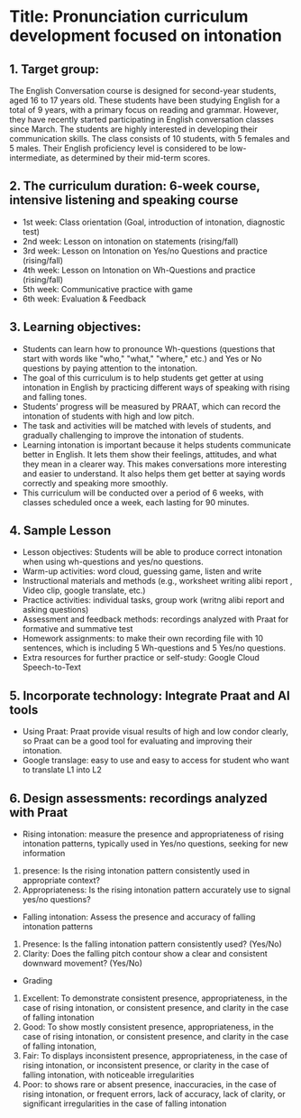 # Title: Pronunciation curriculum development focused on intonation

## 1.	Target group: 

The English Conversation course is designed for second-year students, aged 16 to 17 years old. These students have been studying English for a total of 9 years, with a primary focus on reading and grammar. However, they have recently started participating in English conversation classes since March. The students are highly interested in developing their communication skills. The class consists of 10 students, with 5 females and 5 males. Their English proficiency level is considered to be low-intermediate, as determined by their mid-term scores.

## 2.	The curriculum duration: 6-week course, intensive listening and speaking course
- 1st week: Class orientation (Goal, introduction of intonation, diagnostic test)
- 2nd week: Lesson on intonation on statements (rising/fall) 
- 3rd week: Lesson on Intonation on Yes/no Questions and practice (rising/fall) 
- 4th week: Lesson on Intonation on Wh-Questions and practice (rising/fall)
- 5th week: Communicative practice with game
- 6th week: Evaluation & Feedback 

## 3.	Learning objectives: 
-	Students can learn how to pronounce Wh-questions (questions that start with words like "who," "what," "where," etc.) and Yes or No questions by paying attention to the intonation. 
-	The goal of this curriculum is to help students get getter at using intonation in English by practicing different ways of speaking with rising and falling tones. 
-	Students’ progress will be measured by PRAAT, which can record the intonation of students with high and low pitch. 
-	The task and activities will be matched with levels of students, and gradually challenging to improve the intonation of students. 
-	Learning intonation is important because it helps students communicate better in English. It lets them show their feelings, attitudes, and what they mean in a clearer way. This makes conversations more interesting and easier to understand. It also helps them get better at saying words correctly and speaking more smoothly. 
-	This curriculum will be conducted over a period of 6 weeks, with classes scheduled once a week, each lasting for 90 minutes. 

## 4. Sample Lesson
- Lesson objectives: Students will be able to produce correct intonation when using wh-questions and yes/no questions.
- Warm-up activities: word cloud, guessing game, listen and write 
- Instructional materials and methods (e.g., worksheet writing alibi report , Video clip, google translate, etc.)
- Practice activities: individual tasks, group work (writng alibi report and asking questions)
- Assessment and feedback methods: recordings analyzed with Praat for formative and summative test
- Homework assignments: to make their own recording file with 10 sentences, which is including 5 Wh-questions and 5 Yes/no questions.    
- Extra resources for further practice or self-study: Google Cloud Speech-to-Text

## 5.	Incorporate technology: Integrate Praat and AI tools 
-	Using Praat: Praat provide visual results of high and low condor clearly, so Praat can be a good tool for evaluating and improving their intonation.  
- Google translage: easy to use and easy to access for student who want to translate L1 into L2

## 6.	Design assessments: recordings analyzed with Praat 
-	Rising intonation: measure the presence and appropriateness of rising intonation patterns, typically used in Yes/no questions, seeking for new information 
1)	presence: Is the rising intonation pattern consistently used in appropriate context? 
2)	Appropriateness: Is the rising intonation pattern accurately use to signal yes/no questions?

-	Falling intonation: Assess the presence and accuracy of falling intonation patterns
1)	Presence: Is the falling intonation pattern consistently used? (Yes/No)
2)	Clarity: Does the falling pitch contour show a clear and consistent downward movement? (Yes/No)

-	Grading 
1)	Excellent: To demonstrate consistent presence, appropriateness, in the case of rising intonation, or consistent presence, and clarity in the case of falling intonation
2)	Good: To show mostly consistent presence, appropriateness, in the case of rising intonation, or consistent presence, and clarity in the case of falling intonation, 	
3)	Fair: To displays inconsistent presence, appropriateness, in the case of rising intonation, or inconsistent presence, or clarity in the case of falling intonation, with noticeable irregularities 
4)	Poor: to shows rare or absent presence, inaccuracies, in the case of rising intonation, or frequent errors, lack of accuracy, lack of clarity, or significant irregularities in the case of falling intonation



